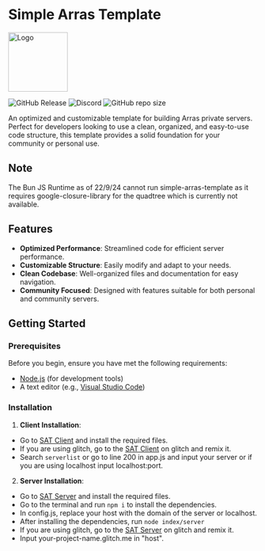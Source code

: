 # Simple Arras Template

<img alt="Logo" src="public/favicon.ico" width="120" />

![GitHub Release](https://img.shields.io/github/v/release/phosphorus9273/simple-arras-template-server)
![Discord](https://img.shields.io/discord/1004907608018264094)
![GitHub repo size](https://img.shields.io/github/repo-size/phosphorus9273/simple-arras-template-server)

An optimized and customizable template for building Arras private servers. Perfect for developers looking to use a clean, organized, and easy-to-use code structure, this template provides a solid foundation for your community or personal use.


## Note

The Bun JS Runtime as of 22/9/24 cannot run simple-arras-template as it requires google-closure-library for the quadtree which is currently not available.

## Features

- **Optimized Performance**: Streamlined code for efficient server performance.
- **Customizable Structure**: Easily modify and adapt to your needs.
- **Clean Codebase**: Well-organized files and documentation for easy navigation.
- **Community Focused**: Designed with features suitable for both personal and community servers.

## Getting Started

### Prerequisites

Before you begin, ensure you have met the following requirements:

- [Node.js](https://nodejs.org/) (for development tools)
- A text editor (e.g., [Visual Studio Code](https://code.visualstudio.com/))

### Installation

1. **Client Installation**:
- Go to [SAT Client](https://github.com/phosphorus9273/simple-arras-template-client) and install the required files.
- If you are using glitch, go to the [SAT Client](https://glitch.com/~simple-arras-template-client) on glitch and remix it.
- Search `serverlist` or go to line 200 in app.js and input your server or if you are using localhost input localhost:port.
2. **Server Installation**:
- Go to [SAT Server](https://github.com/phosphorus9273/simple-arras-template-server) and install the required files.
- Go to the terminal and run `npm i` to install the dependencies.
- In config.js, replace your host with the domain of the server or localhost.
- After installing the dependencies, run `node index/server`
- If you are using glitch, go to the [SAT Server](https://glitch.com/~simple-arras-template-server) on glitch and remix it.
- Input your-project-name.glitch.me in "host".
